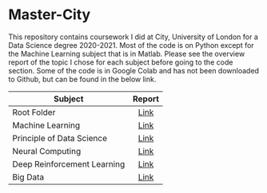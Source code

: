 # Master-City
This repository contains coursework I did at City, University of London for a Data Science degree 2020-2021. Most of the code is on Python except for the Machine Learning subject that is in Matlab. Please see the overview report of the topic I chose for each subject before going to the code section. Some of the code is in Google Colab and has not been downloaded to Github, but can be found in the below link.


| Subject | Report |
| ---------- | :-------: |
| Root Folder | [Link](https://drive.google.com/drive/folders/1UzYH_P9pzRP8OVeEVbtETf0S1EgPFlyS?usp=sharing) |
| Machine Learning | [Link](https://drive.google.com/drive/folders/1sNRAj9jGDMwl7z0PrObhjm2PhrzjjrRa?usp=sharing) |
| Principle of Data Science | [Link](https://drive.google.com/drive/folders/12SYf5LUsl-gZ7JAcdXrZwVqq3zuZXKBo?usp=sharing) |
| Neural Computing | [Link](https://drive.google.com/drive/folders/1_nHoisJmONv_j9PJCcLEuk9ns6SEYyoZ?usp=sharing) |
| Deep Reinforcement Learning | [Link](https://drive.google.com/drive/folders/1bjXw8ZtKsu8-ICpU4_quCWXkcXaDx3sK?usp=sharing) |
| Big Data | [Link](https://drive.google.com/drive/folders/1nAyXDXKOUuIUWj1BIsy-dQ0GQ9M8a5pX?usp=sharing) |

